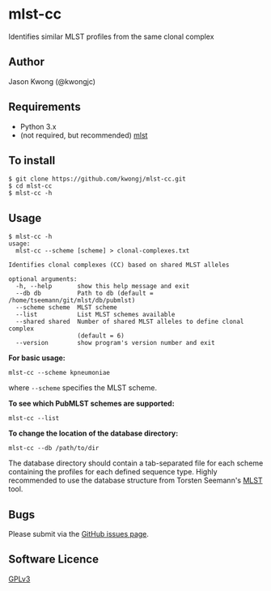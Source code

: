 # mlst-cc
Identifies similar MLST profiles from the same clonal complex

## Author

Jason Kwong (@kwongjc)

## Requirements
* Python 3.x
* (not required, but recommended) [mlst](https://github.com/tseemann/mlst)

## To install
```
$ git clone https://github.com/kwongj/mlst-cc.git
$ cd mlst-cc
$ mlst-cc -h
```

## Usage

```
$ mlst-cc -h
usage: 
  mlst-cc --scheme [scheme] > clonal-complexes.txt

Identifies clonal complexes (CC) based on shared MLST alleles

optional arguments:
  -h, --help       show this help message and exit
  --db db          Path to db (default = /home/tseemann/git/mlst/db/pubmlst)
  --scheme scheme  MLST scheme
  --list           List MLST schemes available
  --shared shared  Number of shared MLST alleles to define clonal complex
                   (default = 6)
  --version        show program's version number and exit
```

**For basic usage:**
```
mlst-cc --scheme kpneumoniae
```
where `--scheme` specifies the MLST scheme.

**To see which PubMLST schemes are supported:**
```
mlst-cc --list
```

**To change the location of the database directory:**
```
mlst-cc --db /path/to/dir
```
The database directory should contain a tab-separated file for each scheme containing the profiles for each defined sequence type. Highly recommended to use the database structure from Torsten Seemann's [MLST](https://github.com/tseemann/mlst) tool.


## Bugs

Please submit via the [GitHub issues page](https://github.com/kwongj/mlst-cc/issues).

## Software Licence

[GPLv3](https://github.com/kwongj/mlst-cc/blob/master/LICENSE)
